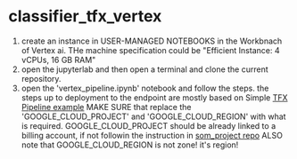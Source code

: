 # classifier_tfx_vertex
1) create an instance in USER-MANAGED NOTEBOOKS in the Workbnach of Vertex ai. THe machine specification could be "Efficient Instance: 4 vCPUs, 16 GB RAM"
2) open the jupyterlab and then open a terminal and clone the current repository. 
3) open the 'vertex_pipeline.ipynb' notebook and follow the steps. the steps up to deployment to the endpoint are mostly based on Simple [TFX Pipeline example](https://www.tensorflow.org/tfx/tutorials/tfx/penguin_simple)
MAKE SURE that replace the 'GOOGLE_CLOUD_PROJECT' and 'GOOGLE_CLOUD_REGION' with what is required.
GOOGLE_CLOUD_PROJECT should be already linked to a billing account, if not followin the instruction in [som_project repo](https://github.com/drb3hn4m/som_project)
ALSO note that GOOGLE_CLOUD_REGION is not zone! it's region!